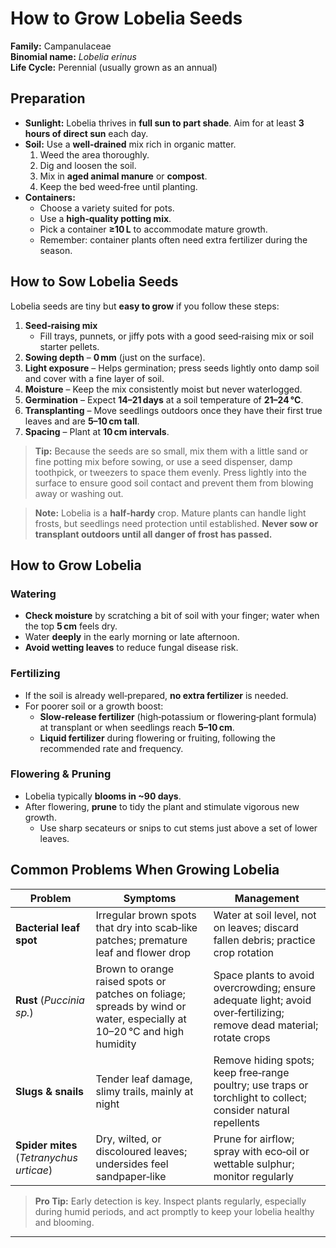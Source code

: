 # How to Grow Lobelia Seeds

**Family:** Campanulaceae  
**Binomial name:** *Lobelia erinus*  
**Life Cycle:** Perennial (usually grown as an annual)

## Preparation

- **Sunlight:** Lobelia thrives in **full sun to part shade**. Aim for at least **3 hours of direct sun** each day.  
- **Soil:** Use a **well‑drained** mix rich in organic matter.  
  1. Weed the area thoroughly.  
  2. Dig and loosen the soil.  
  3. Mix in **aged animal manure** or **compost**.  
  4. Keep the bed weed‑free until planting.  
- **Containers:**  
  - Choose a variety suited for pots.  
  - Use a **high‑quality potting mix**.  
  - Pick a container **≥10 L** to accommodate mature growth.  
  - Remember: container plants often need extra fertilizer during the season.

## How to Sow Lobelia Seeds

Lobelia seeds are tiny but **easy to grow** if you follow these steps:

1. **Seed‑raising mix**  
   - Fill trays, punnets, or jiffy pots with a good seed‑raising mix or soil starter pellets.  
2. **Sowing depth** – **0 mm** (just on the surface).  
3. **Light exposure** – Helps germination; press seeds lightly onto damp soil and cover with a fine layer of soil.  
4. **Moisture** – Keep the mix consistently moist but never waterlogged.  
5. **Germination** – Expect **14–21 days** at a soil temperature of **21–24 °C**.  
6. **Transplanting** – Move seedlings outdoors once they have their first true leaves and are **5–10 cm tall**.  
7. **Spacing** – Plant at **10 cm intervals**.

> **Tip:** Because the seeds are so small, mix them with a little sand or fine potting mix before sowing, or use a seed dispenser, damp toothpick, or tweezers to space them evenly. Press lightly into the surface to ensure good soil contact and prevent them from blowing away or washing out.

> **Note:** Lobelia is a **half‑hardy** crop. Mature plants can handle light frosts, but seedlings need protection until established. **Never sow or transplant outdoors until all danger of frost has passed.**

## How to Grow Lobelia

### Watering

- **Check moisture** by scratching a bit of soil with your finger; water when the top **5 cm** feels dry.  
- Water **deeply** in the early morning or late afternoon.  
- **Avoid wetting leaves** to reduce fungal disease risk.

### Fertilizing

- If the soil is already well‑prepared, **no extra fertilizer** is needed.  
- For poorer soil or a growth boost:  
  - **Slow‑release fertilizer** (high‑potassium or flowering‑plant formula) at transplant or when seedlings reach **5–10 cm**.  
  - **Liquid fertilizer** during flowering or fruiting, following the recommended rate and frequency.

### Flowering & Pruning

- Lobelia typically **blooms in ~90 days**.  
- After flowering, **prune** to tidy the plant and stimulate vigorous new growth.  
  - Use sharp secateurs or snips to cut stems just above a set of lower leaves.

## Common Problems When Growing Lobelia

| Problem | Symptoms | Management |
|---------|----------|------------|
| **Bacterial leaf spot** | Irregular brown spots that dry into scab‑like patches; premature leaf and flower drop | Water at soil level, not on leaves; discard fallen debris; practice crop rotation |
| **Rust** (_Puccinia sp._) | Brown to orange raised spots or patches on foliage; spreads by wind or water, especially at 10–20 °C and high humidity | Space plants to avoid overcrowding; ensure adequate light; avoid over‑fertilizing; remove dead material; rotate crops |
| **Slugs & snails** | Tender leaf damage, slimy trails, mainly at night | Remove hiding spots; keep free‑range poultry; use traps or torchlight to collect; consider natural repellents |
| **Spider mites** (_Tetranychus urticae_) | Dry, wilted, or discoloured leaves; undersides feel sandpaper‑like | Prune for airflow; spray with eco‑oil or wettable sulphur; monitor regularly |

> **Pro Tip:** Early detection is key. Inspect plants regularly, especially during humid periods, and act promptly to keep your lobelia healthy and blooming.

---